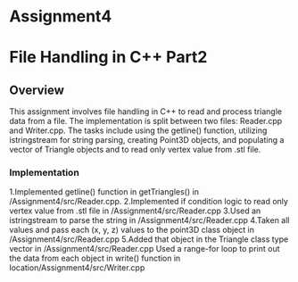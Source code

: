 # Assignment4
# File Handling in C++ Part2
## Overview
This assignment involves file handling in C++ to read and process triangle data from a file. The implementation is split between two files: Reader.cpp and Writer.cpp. The tasks include using the getline() function, utilizing istringstream for string parsing, creating Point3D objects, and populating a vector of Triangle objects and to read only vertex value from .stl file.

### Implementation
1.Implemented getline() function in getTriangles() in  /Assignment4/src/Reader.cpp.
2.Implemented if condition logic to read only vertex value from .stl file in /Assignment4/src/Reader.cpp
3.Used an istringstream to parse the string in /Assignment4/src/Reader.cpp
4.Taken all values and pass each (x, y, z) values to the point3D class object in /Assignment4/src/Reader.cpp
5.Added that object in the Triangle class type vector in /Assignment4/src/Reader.cpp Used a range-for loop to print out the data from each object in write() function in location/Assignment4/src/Writer.cpp
